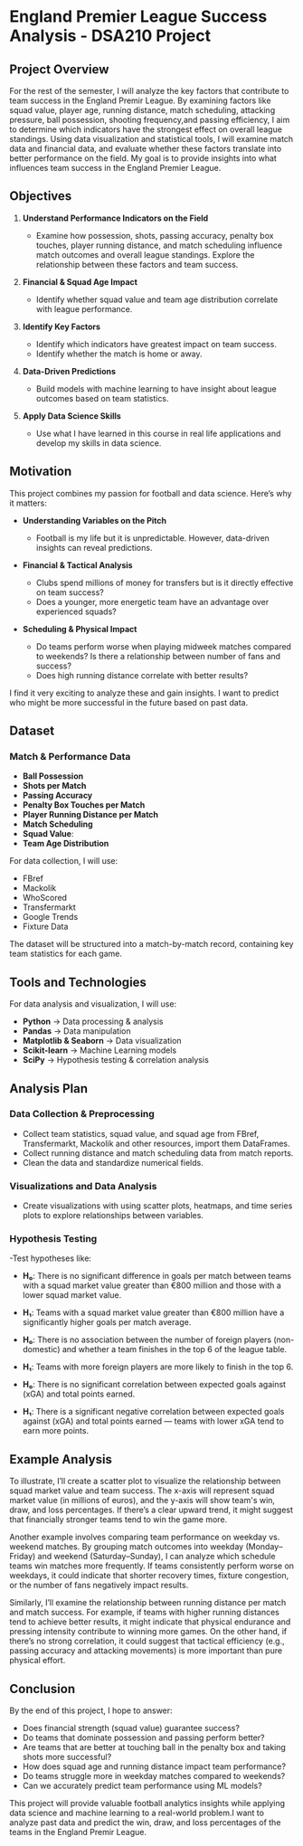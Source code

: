# England Premier League Success Analysis - DSA210 Project 

## Project Overview

For the rest of the semester, I will analyze the key factors that contribute to team success in the England Premir League. By examining factors like squad value, player age, running distance, match scheduling, attacking pressure, ball possession, shooting frequency,and passing efficiency, I aim to determine which indicators have the strongest effect on overall league standings. Using data visualization and statistical tools, I will examine match data and financial data, and evaluate whether these factors translate into better performance on the field. My goal is to provide insights into what influences team success in the England Premier League.

## Objectives  

1. **Understand Performance Indicators on the Field**  
   - Examine how possession, shots, passing accuracy, penalty box touches, player running distance, and match scheduling influence match outcomes and overall league standings. Explore the relationship between these factors and team success.  

2. **Financial & Squad Age Impact**  
   - Identify whether squad value and team age distribution correlate with league performance.  
     
3. **Identify Key Factors**
   - Identify which indicators have greatest impact on team success.
   - Identify whether the match is home or away.

4. **Data-Driven Predictions**  
   - Build models with machine learning to have insight about league outcomes based on team statistics.  

5. **Apply Data Science Skills**  
   - Use what I have learned in this course in real life applications and develop my skills in data science.
  
## Motivation  

This project combines my passion for football and data science. Here’s why it matters:  

- **Understanding Variables on the Pitch**
  - Football is my life but it is unpredictable. However, data-driven insights can reveal predictions. 

- **Financial & Tactical Analysis** 
  - Clubs spend millions of money for transfers but is it directly effective on team success? 
  - Does a younger, more energetic team have an advantage over experienced squads?

- **Scheduling & Physical Impact** 
  - Do teams perform worse when playing midweek matches compared to weekends? Is there a relationship between number of fans and success? 
  - Does high running distance correlate with better results?  

I find it very exciting to analyze these and gain insights. I want to predict who might be more successful in the future based on past data.

## Dataset  
### **Match & Performance Data**
- **Ball Possession**
- **Shots per Match**
- **Passing Accuracy**
- **Penalty Box Touches per Match**
- **Player Running Distance per Match** 
- **Match Scheduling** 
- **Squad Value**:  
- **Team Age Distribution**

For data collection, I will use:
- FBref  
- Mackolik
- WhoScored
- Transfermarkt
- Google Trends
- Fixture Data

The dataset will be structured into a match-by-match record, containing key team statistics for each game.  

## Tools and Technologies  

For data analysis and visualization, I will use:  

- **Python** → Data processing & analysis  
- **Pandas** → Data manipulation  
- **Matplotlib & Seaborn** → Data visualization  
- **Scikit-learn** → Machine Learning models  
- **SciPy** → Hypothesis testing & correlation analysis  

## Analysis Plan  

### **Data Collection & Preprocessing**  
- Collect team statistics, squad value, and squad age from FBref, Transfermarkt, Mackolik and other resources, import them DataFrames.  
- Collect running distance and match scheduling data from match reports.  
- Clean the data and standardize numerical fields.  

### **Visualizations and Data Analysis**  
- Create visualizations with using scatter plots, heatmaps, and time series plots to explore relationships between variables.
  
### **Hypothesis Testing**  
-Test hypotheses like: 
 - **H₀**: There is no significant difference in goals per match between teams with a squad market value greater than €800 million and those with a lower squad market value.
 - **H₁**: Teams with a squad market value greater than €800 million have a significantly higher goals per match average.
   
 - **H₀**: There is no association between the number of foreign players (non-domestic) and whether a team finishes in the top 6 of the league table.
 - **H₁**: Teams with more foreign players are more likely to finish in the top 6.
   
 - **H₀**: There is no significant correlation between expected goals against (xGA) and total points earned.
 - **H₁**: There is a significant negative correlation between expected goals against (xGA) and total points earned — teams with lower xGA tend to earn more points.

## Example Analysis  

To illustrate, I’ll create a scatter plot to visualize the relationship between squad market value and team success. The x-axis will represent squad market value (in millions of euros), and the y-axis will show team's win, draw, and loss percentages. If there’s a clear upward trend, it might suggest that financially stronger teams tend to win the game more.  

Another example involves comparing team performance on weekday vs. weekend matches. By grouping match outcomes into weekday (Monday–Friday) and weekend (Saturday–Sunday), I can analyze which schedule teams win matches more frequently. If teams consistently perform worse on weekdays, it could indicate that shorter recovery times, fixture congestion, or the number of fans negatively impact results.  

Similarly, I’ll examine the relationship between running distance per match and match success. For example, if teams with higher running distances tend to achieve better results, it might indicate that physical endurance and pressing intensity contribute to winning more games. On the other hand, if there’s no strong correlation, it could suggest that tactical efficiency (e.g., passing accuracy and attacking movements) is more important than pure physical effort.

## Conclusion

By the end of this project, I hope to answer:  

- Does financial strength (squad value) guarantee success?  
- Do teams that dominate possession and passing perform better?
- Are teams that are better at touching ball in the penalty box and taking shots more successful? 
- How does squad age and running distance impact team performance? 
- Do teams struggle more in weekday matches compared to weekends?  
- Can we accurately predict team performance using ML models?

This project will provide valuable football analytics insights while applying data science and machine learning to a real-world problem.I want to analyze past data and predict the win, draw, and loss percentages of the teams in the England Premir League.



 









